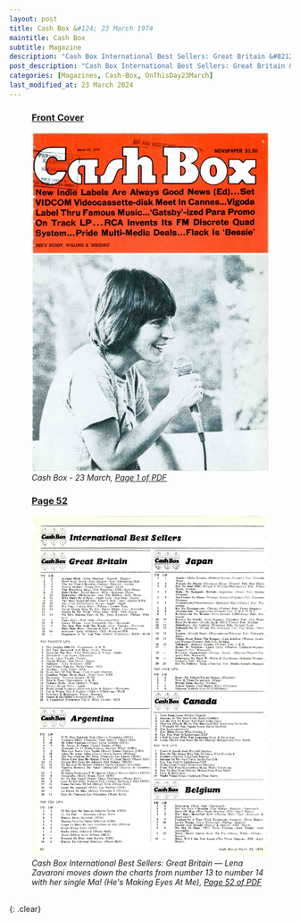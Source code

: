 ```yaml
---
layout: post
title: Cash Box &#124; 23 March 1974
maintitle: Cash Box
subtitle: Magazine
description: "Cash Box International Best Sellers: Great Britain &#8212; Lena Zavaroni moves down the charts from number 13 to number 14 with her single Ma! (He's Making Eyes At Me)."
post_description: "Cash Box International Best Sellers: Great Britain &#8212; Lena Zavaroni moves down the charts from number 13 to number 14 with her single Ma! (He's Making Eyes At Me)."
categories: [Magazines, Cash-Box, OnThisDay23March]
last_modified_at: 23 March 2024
---
```


<figure class="fig1">
<h3 id="infobox1"><a href="#infobox1">Front Cover</a></h3>
<a href="/assets/images/magazines/cash-box/1974-03-23-01-cash-box.png"><img src="/assets/images/magazines/cash-box/1974-03-23-01-cash-box.png" class="full-width zoom-in" /></a>
<cite>Cash Box - 23 March, <a class="external-link" href="https://www.worldradiohistory.com/Archive-All-Music/Cash-Box/70s/1974/CB-1974-03-23.pdf">Page 1 of PDF</a></cite>
</figure>

<figure class="fig2">
<h3 id="infobox2"><a href="#infobox2">Page 52</a></h3>
<a href="/assets/images/magazines/cash-box/1974-03-23-52-cash-box.png"><img src="/assets/images/magazines/cash-box/1974-03-23-52-cash-box.png" class="full-width zoom-in" /></a>
<cite>Cash Box International Best Sellers: Great Britain &#8212; Lena Zavaroni moves down the charts from number 13 to number 14 with her single Ma! (He's Making Eyes At Me), <a class="external-link" href="https://www.worldradiohistory.com/Archive-All-Music/Cash-Box/70s/1974/CB-1974-03-23.pdf#page=52">Page 52 of PDF</a></cite>
</figure>

<br />{: .clear}

